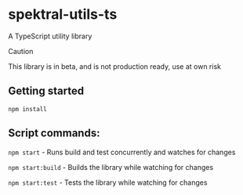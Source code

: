 # spektral-utils-ts

A TypeScript utility library

> [!CAUTION]
> This library is in beta, and is not production ready, use at own risk

## Getting started

`npm install`

## Script commands:

`npm start` - Runs build and test concurrently and watches for changes

`npm start:build` - Builds the library while watching for changes

`npm start:test` - Tests the library while watching for changes
